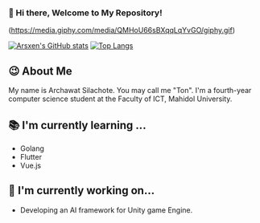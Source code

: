 ### 👋 Hi there, Welcome to My Repository! 

(https://media.giphy.com/media/QMHoU66sBXqqLqYvGO/giphy.gif)

[![Arsxen's GitHub stats](https://github-readme-stats.vercel.app/api?username=arsxen)](https://github.com/Arsxen)
[![Top Langs](https://github-readme-stats.vercel.app/api/top-langs/?username=arsxen&layout=compact)](https://github.com/Arsxen)

## 😉 About Me 

My name is Archawat Silachote. You may call me "Ton". I'm a fourth-year computer science student at the Faculty of ICT, Mahidol University.

## 📚 I'm currently learning ...

- Golang
- Flutter
- Vue.js

## 🔧 I'm currently working on...

- Developing an AI framework for Unity game Engine.

